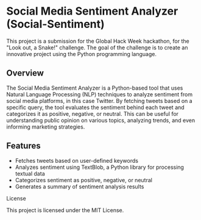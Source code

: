 # Social Media Sentiment Analyzer (Social-Sentiment)

This project is a submission for the Global Hack Week hackathon, for the "Look out, a Snake!" challenge. The goal of the challenge is to create an innovative project using the Python programming language.
## Overview

The Social Media Sentiment Analyzer is a Python-based tool that uses Natural Language Processing (NLP) techniques to analyze sentiment from social media platforms, in this case Twitter. By fetching tweets based on a specific query, the tool evaluates the sentiment behind each tweet and categorizes it as positive, negative, or neutral. This can be useful for understanding public opinion on various topics, analyzing trends, and even informing marketing strategies.
## Features
- Fetches tweets based on user-defined keywords
- Analyzes sentiment using TextBlob, a Python library for processing textual data
- Categorizes sentiment as positive, negative, or neutral
- Generates a summary of sentiment analysis results

License

This project is licensed under the MIT License.
